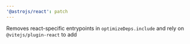 ```yaml
---
'@astrojs/react': patch
---
```


Removes react-specific entrypoints in `optimizeDeps.include` and rely on `@vitejs/plugin-react` to add
